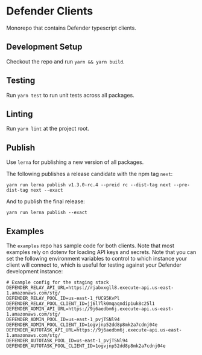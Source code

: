 # Defender Clients

Monorepo that contains Defender typescript clients.

## Development Setup

Checkout the repo and run `yarn && yarn build`.

## Testing

Run `yarn test` to run unit tests across all packages.

## Linting

Run `yarn lint` at the project root.

## Publish

Use `lerna` for publishing a new version of all packages. 

The following publishes a release candidate with the npm tag `next`:

```
yarn run lerna publish v1.3.0-rc.4 --preid rc --dist-tag next --pre-dist-tag next --exact
```

And to publish the final release:

```
yarn run lerna publish --exact
```

## Examples

The `examples` repo has sample code for both clients. Note that most examples rely on dotenv for loading API keys and secrets. Note that you can set the following environment variables to control to which instance your client will connect to, which is useful for testing against your Defender development instance:

```
# Example config for the staging stack
DEFENDER_RELAY_API_URL=https://rjabxxgll8.execute-api.us-east-1.amazonaws.com/stg/
DEFENDER_RELAY_POOL_ID=us-east-1_fUC95KvPl
DEFENDER_RELAY_POOL_CLIENT_ID=jj6l7lk0mqaqndip1uk8c25l1
DEFENDER_ADMIN_API_URL=https://9j6aedbm6j.execute-api.us-east-1.amazonaws.com/stg/
DEFENDER_ADMIN_POOL_ID=us-east-1_pvjTSNl94
DEFENDER_ADMIN_POOL_CLIENT_ID=1ogvjnp52dd8p8mk2a7cdnj04e
DEFENDER_AUTOTASK_API_URL=https://9j6aedbm6j.execute-api.us-east-1.amazonaws.com/stg/
DEFENDER_AUTOTASK_POOL_ID=us-east-1_pvjTSNl94
DEFENDER_AUTOTASK_POOL_CLIENT_ID=1ogvjnp52dd8p8mk2a7cdnj04e
```